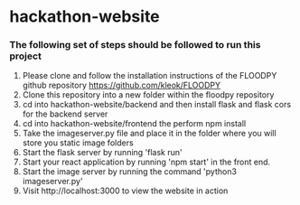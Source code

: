# hackathon-website

### The following set of steps should be followed to run this project

1. Please clone and follow the installation instructions of the FLOODPY github repository https://github.com/kleok/FLOODPY
2. Clone this repository into a new folder within the floodpy repository
3. cd into hackathon-website/backend and then install flask and flask cors for the backend server
4. cd into hackathon-website/frontend the perform npm install 
5. Take the imageserver.py file and place it in the folder where you will store you static image folders
6. Start the flask server by running 'flask run'
7. Start your react application by running 'npm start' in the front end.
8. Start the image server by running the command 'python3 imageserver.py'
9. Visit http://localhost:3000 to view the website in action